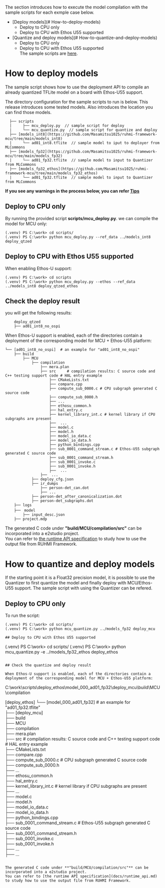 The section introduces how to execute the model compilation with the sample scripts for each exmple case below.   
* [Deploy models](# How-to-deploy-models)  
  - Deploy to CPU only   
  - Deploy to CPU with Ethos U55 supported    
* [Quantize and deploy models](# How-to-quantize-and-deploy-models)
  - Deploy to CPU only   
  - Deploy to CPU with Ethos U55 supported    
The sample scripts are [here](https://github.com/Masamitsu1025/ruhmi-framework-mcu/tree/main/scripts).


# How to deploy models  
The sample script shows how to use the deployment API to compile an already quantized TFLite model on a board with Ethos-U55 support.  

The directory configuration for the sample scripts to run is below.
This release introduces some tested models. Also introduces the location you can find those models.
```
  ├── scripts
  |     ├── mcu_deploy.py  // sample script for deploy
  |     └── mcu_quantize.py  // sample script for quantize and deploy
  ├── [models_int8](https://github.com/Masamitsu1025/ruhmi-framework-mcu/tree/main/models_int8)  
  |     └── ad01_int8.tflite  // sample model to iput to deployer from MLCommons
  ├── [models_fp32](https://github.com/Masamitsu1025/ruhmi-framework-mcu/tree/main/models_fp32)  
  |     └── ad01_fp32.tflite  // sample model to input to Quantizer from MLCommons
  ├── [models_fp32_ethos](https://github.com/Masamitsu1025/ruhmi-framework-mcu/tree/main/models_fp32_ethos)    
  |     └── ad01_fp32.tflite  // sample model to input to Quantizer from MLCommons
```

**If you see any warnings in the process below, you can refer [Tips](../doc/tips.md)**

## Deploy to CPU only   
By running the provided script **scripts/mcu_deploy.py**. we can compile the model for MCU only:  
```
(.venv) PS C:\work> cd scripts/  
(.venv) PS C:\work> python mcu_deploy.py --ref_data ../models_int8 deploy_qtzed  
```

## Deploy to CPU with Ethos U55 supported    
When enabling Ethos-U support:  
```
(.venv) PS C:\work> cd scripts  
(.venv) PS C:\work> python mcu_deploy.py --ethos --ref_data ../models_int8 deploy_qtzed_ethos  
 ```

## Check the deploy result

you will get the following results:
```
    deploy_qtzed
    ├── ad01_int8_no_ospi  
```

When Ethos-U support is enabled, each of the directories contain a deployment of the corresponding model for MCU + Ethos-U55 platform:  
```
└── [ad01_int8_no_ospi]  # an example for "ad01_int8_no_ospi"  
    ├── build  
        ├── MCU  
            ├── compilation  
                ├── mera.plan  
                ├── src     # compilation results: C source code and C++ testing support code # HAL entry example  
                    ├── CMakeLists.txt  
                    ├── compare.cpp  
                    ├── compute_sub_0000.c # CPU subgraph generated C source code  
                    ├── compute_sub_0000.h  
                    ├── ...  
                    ├── ethosu_common.h  
                    ├── hal_entry.c  
                    ├── kernel_library_int.c # kernel library if CPU subgraphs are present  
                    ├──  ...  
                    ├── model.c  
                    ├── model.h  
                    ├── model_io_data.c  
                    ├── model_io_data.h  
                    ├── python_bindings.cpp  
                    ├── sub_0001_command_stream.c # Ethos-U55 subgraph generated C source code  
                    ├── sub_0001_command_stream.h  
                    ├── sub_0001_invoke.c  
                    ├── sub_0001_invoke.h  
                    ├──  ...  
                ├──  ...  
            ├── deploy_cfg.json  
            ├── ir_dumps  
                ├── person-det_can.dot  
                ├── ...  
            ├── person-det_after_canonicalization.dot  
            ├── person-det_subgraphs.dot  
    ├── logs  
    ├──　model  
        ├── input_desc.json  
    ├── project.mdp  
```
  
The generated C code under **"build/MCU/compilation/src"** can be incorporated into a e2studio project.  
You can refer to [the runtime API specification](doc/runtime_api.md) to study how to use the output file from RUHMI Framework.  

# How to quantize and deploy models 

If the starting point it is a Float32 precision model, it is possible to use the Quantizer to first quantize the model and finally deploy with MCU/Ethos-U55 support.
The sample script with using the Quantizer can be refered.

## Deploy to CPU only   

To run the script:
```
(.venv) PS C:\work> cd scripts/
(.venv) PS C:\work> python mcu_quantize.py ../models_fp32 deploy_mcu

## Deploy to CPU with Ethos U55 supported   
```
(.venv) PS C:\work> cd scripts/
(.venv) PS C:\work> python mcu_quantize.py -e ../models_fp32_ethos deploy_ethos
```

## Check the quantize and deploy result

When Ethos-U support is enabled, each of the directories contain a deployment of the corresponding model for MCU + Ethos-U55 platform:  
```
C:\work\scripts\deploy_ethos\model_000_ad01_fp32\deploy_mcu\build\MCU\compilation

[deploy_ethos]
└── [model_000_ad01_fp32]  # an example for "ad01_fp32.tflite"  
        ├── [deploy_mcu]    
        ├── build  
            ├── MCU  
                ├── compilation  
                    ├── mera.plan  
                    ├── src     # compilation results: C source code and C++ testing support code # HAL entry example  
                        ├── CMakeLists.txt  
                        ├── compare.cpp  
                        ├── compute_sub_0000.c # CPU subgraph generated C source code  
                        ├── compute_sub_0000.h  
                        ├── ...  
                        ├── ethosu_common.h  
                        ├── hal_entry.c  
                        ├── kernel_library_int.c # kernel library if CPU subgraphs are present  
                        ├──  ...  
                        ├── model.c  
                        ├── model.h  
                        ├── model_io_data.c  
                        ├── model_io_data.h  
                        ├── python_bindings.cpp  
                        ├── sub_0001_command_stream.c # Ethos-U55 subgraph generated C source code  
                        ├── sub_0001_command_stream.h  
                        ├── sub_0001_invoke.c  
                        ├── sub_0001_invoke.h  
                        ├──  ...  
                    ├──  ...  
```

The generated C code under **"build/MCU/compilation/src"** can be incorporated into a e2studio project.  
You can refer to [the runtime API specification](docs/runtime_api.md) to study how to use the output file from RUHMI Framework.  


